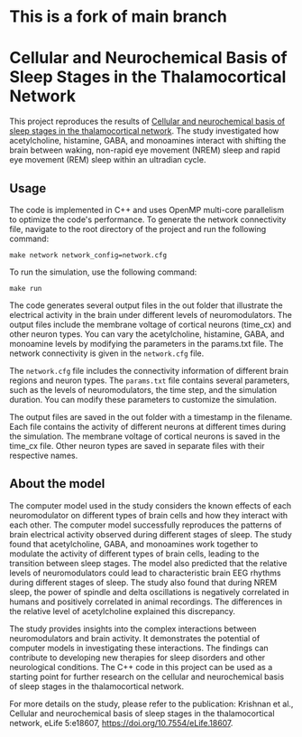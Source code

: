 # This is a fork of main branch

# Cellular and Neurochemical Basis of Sleep Stages in the Thalamocortical Network

This project reproduces the results of [Cellular and neurochemical basis of sleep stages in the thalamocortical network](https://elifesciences.org/articles/18607). The study investigated how acetylcholine, histamine, GABA, and monoamines interact with shifting the brain between waking, non-rapid eye movement (NREM) sleep and rapid eye movement (REM) sleep within an ultradian cycle.

## Usage

The code is implemented in C++ and uses OpenMP multi-core parallelism to optimize the code's performance.
To generate the network connectivity file, navigate to the root directory of the project and run the following command: 

`make network network_config=network.cfg`

To run the simulation, use the following command:

`make run` 

The code generates several output files in the out folder that illustrate the electrical activity in the brain under different levels of neuromodulators. The output files include the membrane voltage of cortical neurons (time_cx) and other neuron types. You can vary the acetylcholine, histamine, GABA, and monoamine levels by modifying the parameters in the params.txt file. The network connectivity is given in the `network.cfg` file.

The `network.cfg` file includes the connectivity information of different brain regions and neuron types. The `params.txt` file contains several parameters, such as the levels of neuromodulators, the time step, and the simulation duration. You can modify these parameters to customize the simulation.

The output files are saved in the out folder with a timestamp in the filename. Each file contains the activity of different neurons at different times during the simulation. The membrane voltage of cortical neurons is saved in the time_cx file. Other neuron types are saved in separate files with their respective names.

## About the model

The computer model used in the study considers the known effects of each neuromodulator on different types of brain cells and how they interact with each other. The computer model successfully reproduces the patterns of brain electrical activity observed during different stages of sleep. The study found that acetylcholine, GABA, and monoamines work together to modulate the activity of different types of brain cells, leading to the transition between sleep stages. The model also predicted that the relative levels of neuromodulators could lead to characteristic brain EEG rhythms during different stages of sleep. The study also found that during NREM sleep, the power of spindle and delta oscillations is negatively correlated in humans and positively correlated in animal recordings. The differences in the relative level of acetylcholine explained this discrepancy.

The study provides insights into the complex interactions between neuromodulators and brain activity. It demonstrates the potential of computer models in investigating these interactions. The findings can contribute to developing new therapies for sleep disorders and other neurological conditions. The C++ code in this project can be used as a starting point for further research on the cellular and neurochemical basis of sleep stages in the thalamocortical network.

For more details on the study, please refer to the publication: Krishnan et al., Cellular and neurochemical basis of sleep stages in the thalamocortical network, eLife 5:e18607, https://doi.org/10.7554/eLife.18607.




